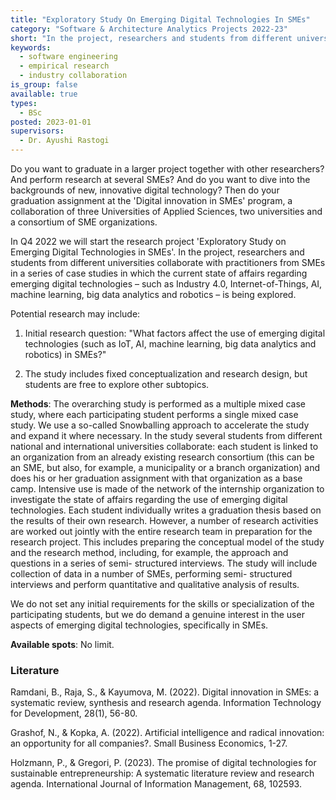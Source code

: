 ```yaml
---
title: "Exploratory Study On Emerging Digital Technologies In SMEs"
category: "Software & Architecture Analytics Projects 2022-23"
short: "In the project, researchers and students from different universities collaborate with practitioners from SMEs in a series of case studies in which the current state of affairs regarding emerging digital technologies is being explored."
keywords:
  - software engineering
  - empirical research
  - industry collaboration
is_group: false
available: true
types:
  - BSc
posted: 2023-01-01
supervisors:
  - Dr. Ayushi Rastogi
---
```


Do you want to graduate in a larger project together with other researchers? And perform research at several SMEs? And do you want to dive into the backgrounds of new, innovative digital technology? Then do your graduation assignment at the 'Digital innovation in SMEs' program, a collaboration of three Universities of Applied Sciences, two universities and a consortium of SME organizations.

In Q4 2022 we will start the research project 'Exploratory Study on Emerging Digital Technologies in SMEs'. In the project, researchers and students from different universities collaborate with practitioners from SMEs in a series of case studies in which the current state of affairs regarding emerging digital technologies – such as Industry 4.0, Internet-of-Things, AI, machine learning, big data analytics and robotics – is being explored.

Potential research may include:

1. Initial research question: "What factors affect the use of emerging digital technologies (such as IoT, AI, machine learning, big data analytics and robotics) in SMEs?"

2. The study includes fixed conceptualization and research design, but students are free to explore other subtopics.

**Methods**: The overarching study is performed as a multiple mixed case study, where each participating student performs a single mixed case study. We use a so-called Snowballing approach to accelerate the study and expand it where necessary. In the study several students from different national and international universities collaborate: each student is linked to an organization from an already existing research consortium (this can be an SME, but also, for example, a municipality or a branch organization) and does his or her graduation assignment with that organization as a base camp. Intensive use is made of the network of the internship organization to investigate the state of affairs regarding the use of emerging digital technologies. Each student individually writes a graduation thesis based on the results of their own research. However, a number of research activities are worked out jointly with the entire research team in preparation for the research project. This includes preparing the conceptual model of the study and the research method, including, for example, the approach and questions in a series of semi- structured interviews. The study will include collection of data in a number of SMEs, performing semi- structured interviews and perform quantitative and qualitative analysis of results.

We do not set any initial requirements for the skills or specialization of the participating students, but we do demand a genuine interest in the user aspects of emerging digital technologies, specifically in SMEs.

**Available spots**: No limit. 

### Literature

Ramdani, B., Raja, S., & Kayumova, M. (2022). Digital innovation in SMEs: a systematic review, synthesis and research agenda. Information Technology for Development, 28(1), 56-80.

Grashof, N., & Kopka, A. (2022). Artificial intelligence and radical innovation: an opportunity for all companies?. Small Business Economics, 1-27.

Holzmann, P., & Gregori, P. (2023). The promise of digital technologies for sustainable entrepreneurship: A systematic literature review and research agenda. International Journal of Information Management, 68, 102593.
